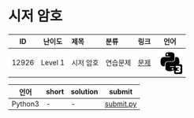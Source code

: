 # 시저 암호

| ID | 난이도 | 제목 | 분류 | 링크 | 언어 |
| -- | ---- | :-- | :-- | --- | --- |
| 12926 | Level 1 | 시저 암호 | 연습문제 | [문제](https://programmers.co.kr/learn/courses/30/lessons/12926) | [![python3](/assets/python3.svg)](submit.py) |

| 언어 | short | solution | submit |
| --- | ----- | -------- | ------ |
| Python3 | - | - | [submit.py](submit.py) |
